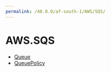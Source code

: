 ```yaml
---
permalink: /48.0.0/af-south-1/AWS/SQS/
---
```


# AWS.SQS



* [Queue](Queue.md)
* [QueuePolicy](QueuePolicy.md)